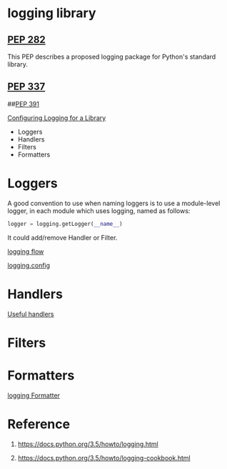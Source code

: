 # logging library

## [PEP 282](https://www.python.org/dev/peps/pep-0282/)

This PEP describes a proposed logging package for Python's standard library.

## [PEP 337](https://www.python.org/dev/peps/pep-0337/)

##[PEP 391](https://www.python.org/dev/peps/pep-0391/)

[Configuring Logging for a Library](https://docs.python.org/3/howto/logging.html#configuring-logging-for-a-library)

* Loggers
* Handlers
* Filters
* Formatters

# Loggers

A good convention to use when naming loggers is to use a module-level logger, in each module which uses logging, named as follows:

```python
logger = logging.getLogger(__name__)
```
It could add/remove Handler or Filter.

[logging flow](https://docs.python.org/3.5/_images/logging_flow.png)

[logging.config](https://docs.python.org/3.5/library/logging.config.html)

# Handlers

[Useful handlers](https://docs.python.org/3.5/howto/logging.html#useful-handlers)

# Filters

# Formatters

[logging Formatter](https://docs.python.org/3.5/library/logging.html#logrecord-attributes)

# Reference

1. https://docs.python.org/3.5/howto/logging.html

2. https://docs.python.org/3.5/howto/logging-cookbook.html
